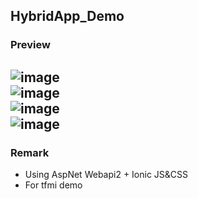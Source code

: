 ## HybridApp_Demo
### Preview
![image](http://portal.wegames.tw/tf1.png) </br>
![image](http://portal.wegames.tw/tf2.png)</br>
![image](http://portal.wegames.tw/tf3.png)</br>
![image](http://portal.wegames.tw/tf4.png)
--
### Remark
* Using AspNet Webapi2 + Ionic JS&CSS
* For tfmi demo
